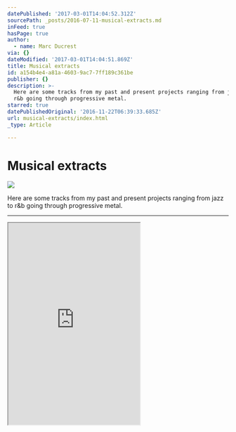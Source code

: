 ```yaml
---
datePublished: '2017-03-01T14:04:52.312Z'
sourcePath: _posts/2016-07-11-musical-extracts.md
inFeed: true
hasPage: true
author:
  - name: Marc Ducrest
via: {}
dateModified: '2017-03-01T14:04:51.869Z'
title: Musical extracts
id: a154b4e4-a81a-4603-9ac7-7ff189c361be
publisher: {}
description: >-
  Here are some tracks from my past and present projects ranging from jazz to
  r&b going through progressive metal.
starred: true
datePublishedOriginal: '2016-11-22T06:39:33.685Z'
url: musical-extracts/index.html
_type: Article

---
```

# Musical extracts
![](https://the-grid-user-content.s3-us-west-2.amazonaws.com/bd07979b-2bc9-4882-9ec5-fe4fc2ec8d6a.jpg)

Here are some tracks from my past and present projects ranging from jazz to r&b going through progressive metal.

---

<iframe src="https://the-grid.github.io/ed-userhtml/?g=eJxt0MFuwjAMgOFXqSLBkQRG0QaEaU9SZYlLIqV1ZDuqePuV9gLSrp9-WbavqSc3QDOlINGqvTEb1URI9yhWHVujGvaEOafxbtWIqlnyX6QAtAKTtyqKFD5rPe0Y6xh8xhp2HgddsnsA6e9K2S7R5uNHa1fSf2FOLKwP--PnlzmdzNYN5eIxI9m-b1uzgquC3bO2vcsMi8UUoCPITiC8MEecunn4AKOwFaovXHk-4J0ICs4LrAPU7arX39z-AODpaFk" height="460" style=""></iframe>